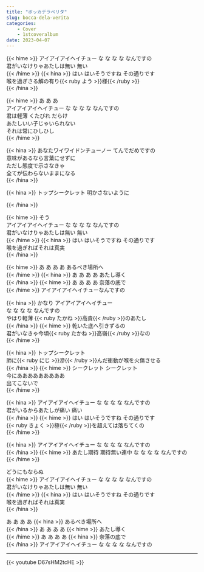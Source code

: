 ```yaml
---
title: "ボッカデラベリタ"
slug: bocca-dela-verita
categories:
    - Cover
    - 1stcoveralbum
date: 2023-04-07
---
```


{{< hime >}}
アイアイアイヘイチュー な な な な なんですの  
君がいなけりゃあたしは無い 無い  
{{< /hime >}}
{{< hina >}}
はい はいそうですね その通りです  
喉を過ぎさる解の有り{{< ruby よう >}}様{{< /ruby >}}  
{{< /hina >}}

{{< hime >}}
あ あ あ  
アイアイアイヘイチュー な な な な なんですの  
君は軽薄 くたびれ だらけ  
あたしいい子じゃいられない  
それは常にひしひし  
{{< /hime >}}

{{< hina >}}
あなたワイワイドンチューノー てんでだめですの  
意味があるなら言葉にせずに  
ただし態度で示さなきゃ  
全てが伝わらないままになる  
{{< /hina >}}

{{< hina >}}
トップシークレット 明かさないように  

{{< /hina >}}

{{< hime >}}
そう  
アイアイアイヘイチュー な な な な なんですの  
君がいなけりゃあたしは無い 無い  
{{< /hime >}}
{{< hina >}}
はい はいそうですね その通りです  
喉を過ぎればそれは真実  
{{< /hina >}}

{{< hime >}}
あ あ あ あ あるべき場所へ  
{{< /hime >}}
{{< hina >}}
あ あ あ あ あたし導く  
{{< /hina >}}
{{< hime >}}
あ あ あ あ 奈落の底で  
{{< /hime >}}
アイアイアイヘイチューなんですの  

{{< hina >}}
かなり アイアイアイヘイチュー  
な な な な なんですの  
やはり軽薄 {{< ruby たかね >}}高貴{{< /ruby >}}のあたし  
{{< /hina >}}
{{< hime >}}
乾いた底へ引きずるの  
君がいなきゃ今頃{{< ruby たかね >}}高嶺{{< /ruby >}}なの  
{{< /hime >}}

{{< hina >}}
トップシークレット  
肺に{{< ruby にじ >}}滲{{< /ruby >}}んだ衝動が喉を火傷させる  
{{< /hina >}}
{{< hime >}}
シークレット シークレット  
今にあああああああああ  
出てこないで  
{{< /hime >}}

{{< hina >}}
アイアイアイヘイチュー な な な な なんですの  
君がいるからあたしが痛い 痛い  
{{< /hina >}}
{{< hime >}}
はい はいそうですね その通りです  
{{< ruby きょく >}}極{{< /ruby >}}を超えては落ちてくの  
{{< /hime >}}

{{< hina >}}
アイアイアイヘイチュー な な な な なんですの  
{{< /hina >}}
{{< hime >}}
あたし期待 期待無い連中 な な な な なんですの  
{{< /hime >}}

どうにもならぬ  
{{< hime >}}
アイアイアイヘイチュー な な な な なんですの  
君がいなけりゃあたしは無い 無い  
{{< /hime >}}
{{< hina >}}
はい はいそうですね その通りです  
喉を過ぎればそれは真実  
{{< /hina >}}

あ あ あ あ 
{{< hina >}}
あるべき場所へ  
{{< /hina >}}
あ あ あ あ 
{{< hime >}}
あたし導く  
{{< /hime >}}
あ あ あ あ 
{{< hina >}}
奈落の底で  
{{< /hina >}}
アイアイアイヘイチュー な な な な なんですの  

---

{{< youtube D67sHM2tcHE >}}